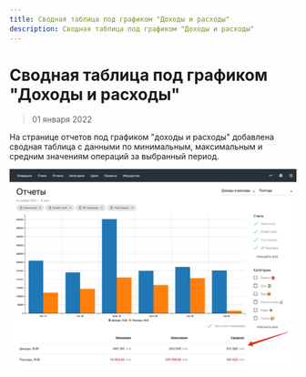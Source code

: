 ```yaml
---
title: Сводная таблица под графиком "Доходы и расходы"
description: Сводная таблица под графиком "Доходы и расходы"
---
```


# Сводная таблица под графиком "Доходы и расходы"
> 01 января 2022

На странице отчетов под графиком "доходы и расходы" добавлена сводная
таблица с данными по минимальным, максимальным и средним значениям операций
за выбранный период.

![Сводная таблица](/images/changelog/2022-01-01_1.png)
